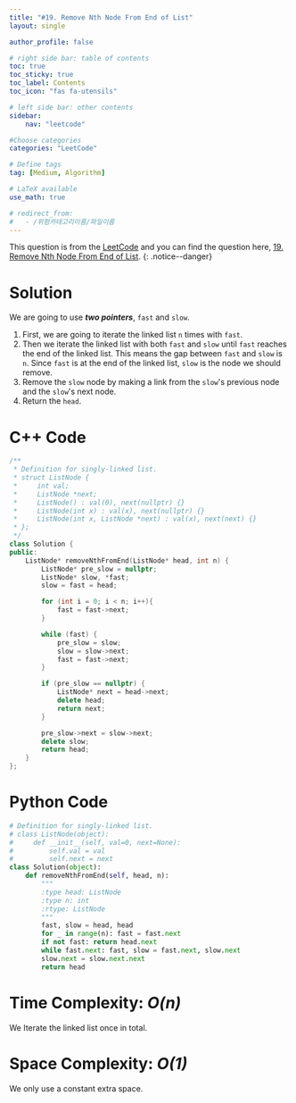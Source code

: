 ```yaml
---
title: "#19. Remove Nth Node From End of List"
layout: single

author_profile: false

# right side bar: table of contents
toc: true
toc_sticky: true
toc_label: Contents
toc_icon: "fas fa-utensils"

# left side bar: other contents
sidebar:
    nav: "leetcode"

#Choose categories
categories: "LeetCode"

# Define tags
tag: [Medium, Algorithm]

# LaTeX available
use_math: true

# redirect_from:
#   - /위험카테고리이름/파일이름
---
```


This question is from the [LeetCode](https://leetcode.com) and you can find the question here, [19. Remove Nth Node From End of List](https://leetcode.com/problems/remove-nth-node-from-end-of-list/).
{: .notice--danger}

# Solution
We are going to use ***two pointers***, `fast` and `slow`.

1. First, we are going to iterate the linked list `n` times with `fast`.
2. Then we iterate the linked list with both `fast` and `slow` until `fast` reaches the end of the linked list. This means the gap between `fast` and `slow` is `n`. Since `fast` is at the end of the linked list, `slow` is the node we should remove.
3. Remove the `slow` node by making a link from the `slow`'s previous node and the `slow`'s next node.
4. Return the `head`.

# C++ Code
```c++
/**
 * Definition for singly-linked list.
 * struct ListNode {
 *     int val;
 *     ListNode *next;
 *     ListNode() : val(0), next(nullptr) {}
 *     ListNode(int x) : val(x), next(nullptr) {}
 *     ListNode(int x, ListNode *next) : val(x), next(next) {}
 * };
 */
class Solution {
public:
    ListNode* removeNthFromEnd(ListNode* head, int n) {
        ListNode* pre_slow = nullptr;
        ListNode* slow, *fast;
        slow = fast = head;

        for (int i = 0; i < n; i++){
            fast = fast->next;
        }

        while (fast) {
            pre_slow = slow;
            slow = slow->next;
            fast = fast->next;
        }

        if (pre_slow == nullptr) {
            ListNode* next = head->next;
            delete head;
            return next;
        }

        pre_slow->next = slow->next;
        delete slow;
        return head;
    }
};
```

# Python Code
~~~python
# Definition for singly-linked list.
# class ListNode(object):
#     def __init__(self, val=0, next=None):
#         self.val = val
#         self.next = next
class Solution(object):
    def removeNthFromEnd(self, head, n):
        """
        :type head: ListNode
        :type n: int
        :rtype: ListNode
        """
        fast, slow = head, head
        for _ in range(n): fast = fast.next
        if not fast: return head.next
        while fast.next: fast, slow = fast.next, slow.next
        slow.next = slow.next.next
        return head
~~~

# Time Complexity: *$O(n)$*
We Iterate the linked list once in total.

# Space Complexity: *$O(1)$*
We only use a constant extra space.

